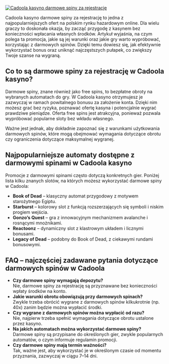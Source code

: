 [![Cadoola kasyno darmowe spiny za rejestrację](https://123-caf.pages.dev/gitsignup.png)](https://vrmoo.ru/Bt82HjjY)

<p>Cadoola kasyno darmowe spiny za rejestrację to jedna z najpopularniejszych ofert na polskim rynku hazardowym online. Dla wielu graczy to doskonała okazja, by zacząć przygodę z kasynem bez konieczności wpłacania własnych środków. Artykuł wyjaśnia, na czym polega ta promocja, jakie są jej warunki oraz jakie gry warto wypróbować, korzystając z darmowych spinów. Dzięki temu dowiesz się, jak efektywnie wykorzystać bonus oraz uniknąć najczęstszych pułapek, co zwiększy Twoje szanse na wygraną.</p>  <h2>Co to są darmowe spiny za rejestrację w Cadoola kasyno?</h2> <p>Darmowe spiny, znane również jako free spins, to bezpłatne obroty na wybranych automatach do gry. W Cadoola kasyno otrzymujesz je zazwyczaj w ramach powitalnego bonusu za założenie konta. Dzięki nim możesz grać bez ryzyka, poznawać ofertę kasyna i potencjalnie wygrać prawdziwe pieniądze. Oferta free spins jest atrakcyjna, ponieważ pozwala wypróbować popularne sloty bez wkładu własnego.</p> <p>Ważne jest jednak, aby dokładnie zapoznać się z warunkami użytkowania darmowych spinów, które mogą obejmować wymagania dotyczące obrotu czy ograniczenia dotyczące maksymalnej wygranej.</p>  <h2>Najpopularniejsze automaty dostępne z darmowymi spinami w Cadoola kasyno</h2> <p>Promocje z darmowymi spinami często dotyczą konkretnych gier. Poniżej lista kilku znanych slotów, na których możesz wykorzystać darmowe spiny w Cadoola:</p>  <ul>   <li><strong>Book of Dead</strong> – klasyczny automat przygodowy z motywem starożytnego Egiptu.</li>   <li><strong>Starburst</strong> – kolorowy slot z funkcją rozszerzających się symboli i niskim progiem wejścia.</li>   <li><strong>Gonzo’s Quest</strong> – gra z innowacyjnym mechanizmem avalanche i rosnącymi mnożnikami.</li>   <li><strong>Reactoonz</strong> – dynamiczny slot z klastrowym układem i licznymi bonusami.</li>   <li><strong>Legacy of Dead</strong> – podobny do Book of Dead, z ciekawymi rundami bonusowymi.</li> </ul>  <h2>FAQ – najczęściej zadawane pytania dotyczące darmowych spinów w Cadoola</h2>  <ul>   <li><strong>Czy darmowe spiny wymagają depozytu?</strong><br>Nie, darmowe spiny za rejestrację są przyznawane bez konieczności wpłaty środków na konto.</li>   <li><strong>Jakie warunki obrotu obowiązują przy darmowych spinach?</strong><br>Zwykle trzeba obrócić wygrane z darmowych spinów kilkukrotnie (np. 40x) zanim będzie można wypłacić środki.</li>   <li><strong>Czy wygrane z darmowych spinów można wypłacić od razu?</strong><br>Nie, najpierw trzeba spełnić wymagania dotyczące obrotu ustalone przez kasyno.</li>   <li><strong>Na jakich automatach można wykorzystać darmowe spiny?</strong><br>Darmowe spiny są przypisane do określonych gier, zwykle popularnych automatów, o czym informuje regulamin promocji.</li>   <li><strong>Czy darmowe spiny mają termin ważności?</strong><br>Tak, ważne jest, aby wykorzystać je w określonym czasie od momentu przyznania, zazwyczaj w ciągu 7–14 dni.</li> </ul>